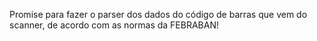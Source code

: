 Promise para fazer o parser dos dados do código de barras que vem do scanner, de acordo com as normas da FEBRABAN!